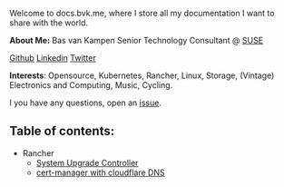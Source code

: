 Welcome to docs.bvk.me, where I store all my documentation I want to share with the world.

**About Me:**
Bas van Kampen
Senior Technology Consultant @ [SUSE](https://www.suse.com)

[Github](https://github.com/bvankampen) [Linkedin](https://www.linkedin.com/in/bas-van-kampen-082aa86) [Twitter](https://twitter.com/basvk)

**Interests**:
Opensource, Kubernetes, Rancher, Linux, Storage, (Vintage) Electronics and Computing, Music, Cycling.

I you have any questions, open an [issue](https://github.com/bvankampen/docs/issues).

## Table of contents:

- Rancher
  - [System Upgrade Controller](/rancher/system-upgrade-controller.md)
  - [cert-manager with cloudflare DNS](rancher/cert-manager-cloudflare.md)

